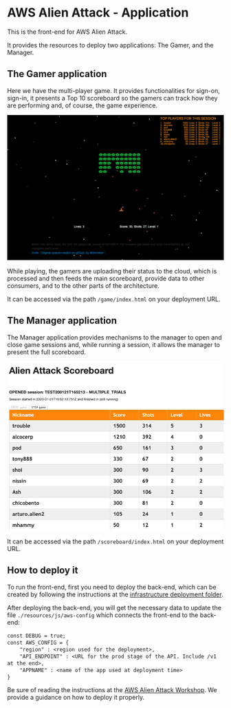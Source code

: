 # AWS Alien Attack - Application

This is the front-end for AWS Alien Attack.

It provides the resources to deploy two applications: The Gamer, and the Manager.

## The Gamer application

Here we have the multi-player game. It provides functionalities for sign-on, sign-in, it presents a Top 10 scoreboard so the gamers can track how they are performing and, of course, the game experience. 

![](./pages/images/game.png)

While playing, the gamers are uploading their status to the cloud, which is processed and then feeds the main scoreboard, provide data to other consumers, and to the other parts of the architecture.

It can be accessed via the path `/game/index.html` on your deployment URL.

## The Manager application

The Manager application provides mechanisms to the manager to open and close game sessions and, while running a session, it allows the manager to present the full scoreboard.

![](./pages/images/manager.png)

It can be accessed via the path `/scoreboard/index.html` on your deployment URL.

## How to deploy it

To run the front-end, first you need to deploy the back-end, which can be created by following the instructions at the [infrastructure deployment folder](./../infrastructure).

After deploying the back-end, you will get the necessary data to update the file `./resources/js/aws-config` which connects the front-end to the back-end:

~~~
const DEBUG = true;
const AWS_CONFIG = {
    "region" : <region used for the deployment>,
    "API_ENDPOINT" : <URL for the prod stage of the API. Include /v1 at the end>,
    "APPNAME" : <name of the app used at deployment time> 
}
~~~

Be sure of reading the instructions at the [AWS Alien Attack Workshop](https://alienattack.workshop.aws). We provide a guidance on how to deploy it properly.